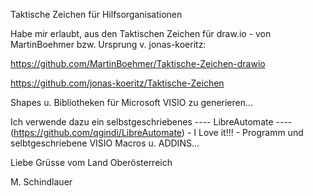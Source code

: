 Taktische Zeichen für Hilfsorganisationen

Habe mir erlaubt, aus den Taktischen Zeichen für draw.io - von MartinBoehmer bzw. Ursprung v. jonas-koeritz:

https://github.com/MartinBoehmer/Taktische-Zeichen-drawio

https://github.com/jonas-koeritz/Taktische-Zeichen

Shapes u. Bibliotheken für Microsoft VISIO zu generieren...

Ich verwende dazu ein selbstgeschriebenes ---- LibreAutomate ---- 
(https://github.com/qgindi/LibreAutomate) - I Love it!!! -
Programm und selbtgeschriebene VISIO Macros u. ADDINS...

Liebe Grüsse vom Land Oberösterreich

M. Schindlauer
